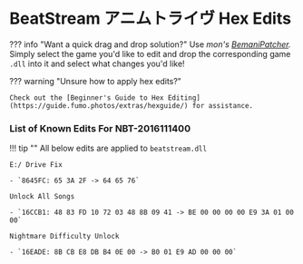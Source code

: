 # BeatStream アニムトライヴ Hex Edits

??? info "Want a quick drag and drop solution?"
	Use _mon's [BemaniPatcher](https://mon.im/bemanipatcher)._ Simply select the game you'd like to edit and drop the corresponding game `.dll` into it and select what changes you'd like!

??? warning "Unsure how to apply hex edits?"

	Check out the [Beginner's Guide to Hex Editing](https://guide.fumo.photos/extras/hexguide/) for assistance.

### List of Known Edits For NBT-2016111400

!!! tip ""
	All below edits are applied to `beatstream.dll` 

	E:/ Drive Fix

	- `8645FC: 65 3A 2F -> 64 65 76`

	Unlock All Songs

	- `16CCB1: 48 83 FD 10 72 03 48 8B 09 41 -> BE 00 00 00 00 E9 3A 01 00 00`

	Nightmare Difficulty Unlock

	- `16EADE: 8B CB E8 DB B4 0E 00 -> B0 01 E9 AD 00 00 00`